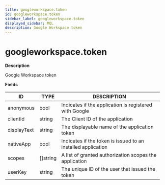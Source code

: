 ```yaml
---
title: googleworkspace.token
id: googleworkspace.token
sidebar_label: googleworkspace.token
displayed_sidebar: MQL
description: Google Workspace token
---
```


# googleworkspace.token

**Description**

Google Workspace token

**Fields**

| ID          | TYPE             | DESCRIPTION                                                  |
| ----------- | ---------------- | ------------------------------------------------------------ |
| anonymous   | bool             | Indicates if the application is registered with Google       |
| clientId    | string           | The Client ID of the application                             |
| displayText | string           | The displayable name of the application token                |
| nativeApp   | bool             | Indicates if the token is issued to an installed application |
| scopes      | &#91;&#93;string | A list of granted authorization scopes the application       |
| userKey     | string           | The unique ID of the user that issued the token              |
